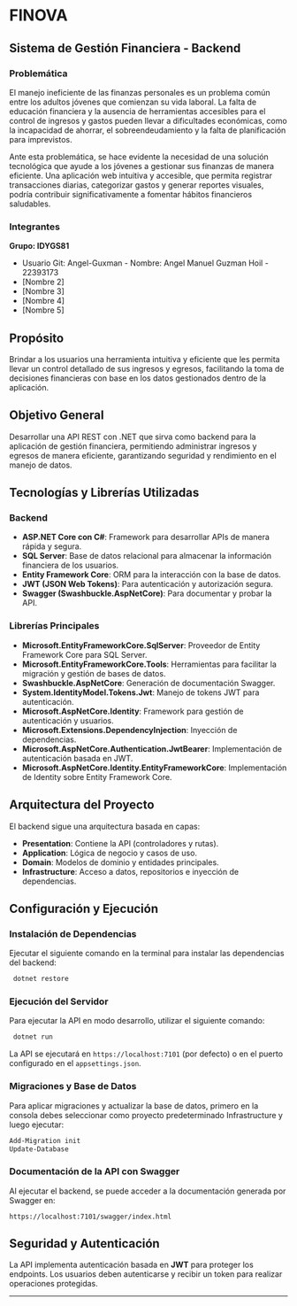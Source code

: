 # FINOVA

## Sistema de Gestión Financiera - Backend

### Problemática
El manejo ineficiente de las finanzas personales es un problema común entre los adultos jóvenes que comienzan su vida laboral. La falta de educación financiera y la ausencia de herramientas accesibles para el control de ingresos y gastos pueden llevar a dificultades económicas, como la incapacidad de ahorrar, el sobreendeudamiento y la falta de planificación para imprevistos.

Ante esta problemática, se hace evidente la necesidad de una solución tecnológica que ayude a los jóvenes a gestionar sus finanzas de manera eficiente. Una aplicación web intuitiva y accesible, que permita registrar transacciones diarias, categorizar gastos y generar reportes visuales, podría contribuir significativamente a fomentar hábitos financieros saludables.

### Integrantes
**Grupo: IDYGS81**
- Usuario Git: Angel-Guxman - Nombre: Angel Manuel Guzman Hoil - 22393173
- [Nombre 2]
- [Nombre 3]
- [Nombre 4]
- [Nombre 5]

## Propósito
Brindar a los usuarios una herramienta intuitiva y eficiente que les permita llevar un control detallado de sus ingresos y egresos, facilitando la toma de decisiones financieras con base en los datos gestionados dentro de la aplicación.

## Objetivo General
Desarrollar una API REST con .NET que sirva como backend para la aplicación de gestión financiera, permitiendo administrar ingresos y egresos de manera eficiente, garantizando seguridad y rendimiento en el manejo de datos.

## Tecnologías y Librerías Utilizadas

### **Backend**
- **ASP.NET Core con C#**: Framework para desarrollar APIs de manera rápida y segura.
- **SQL Server**: Base de datos relacional para almacenar la información financiera de los usuarios.
- **Entity Framework Core**: ORM para la interacción con la base de datos.
- **JWT (JSON Web Tokens)**: Para autenticación y autorización segura.
- **Swagger (Swashbuckle.AspNetCore)**: Para documentar y probar la API.

### **Librerías Principales**
- **Microsoft.EntityFrameworkCore.SqlServer**: Proveedor de Entity Framework Core para SQL Server.
- **Microsoft.EntityFrameworkCore.Tools**: Herramientas para facilitar la migración y gestión de bases de datos.
- **Swashbuckle.AspNetCore**: Generación de documentación Swagger.
- **System.IdentityModel.Tokens.Jwt**: Manejo de tokens JWT para autenticación.
- **Microsoft.AspNetCore.Identity**: Framework para gestión de autenticación y usuarios.
- **Microsoft.Extensions.DependencyInjection**: Inyección de dependencias.
- **Microsoft.AspNetCore.Authentication.JwtBearer**: Implementación de autenticación basada en JWT.
- **Microsoft.AspNetCore.Identity.EntityFrameworkCore**: Implementación de Identity sobre Entity Framework Core.

## Arquitectura del Proyecto
El backend sigue una arquitectura basada en capas:

- **Presentation**: Contiene la API (controladores y rutas).
- **Application**: Lógica de negocio y casos de uso.
- **Domain**: Modelos de dominio y entidades principales.
- **Infrastructure**: Acceso a datos, repositorios e inyección de dependencias.

## Configuración y Ejecución
### **Instalación de Dependencias**
Ejecutar el siguiente comando en la terminal para instalar las dependencias del backend:

```sh
 dotnet restore
```

### **Ejecución del Servidor**
Para ejecutar la API en modo desarrollo, utilizar el siguiente comando:

```sh
 dotnet run
```

La API se ejecutará en `https://localhost:7101` (por defecto) o en el puerto configurado en el `appsettings.json`.

### **Migraciones y Base de Datos**
Para aplicar migraciones y actualizar la base de datos, 
primero en la consola debes seleccionar como proyecto predeterminado Infrastructure y luego ejecutar:

```sh
Add-Migration init
Update-Database
```

### **Documentación de la API con Swagger**
Al ejecutar el backend, se puede acceder a la documentación generada por Swagger en:

```
https://localhost:7101/swagger/index.html
```

## Seguridad y Autenticación
La API implementa autenticación basada en **JWT** para proteger los endpoints. Los usuarios deben autenticarse y recibir un token para realizar operaciones protegidas.

---

